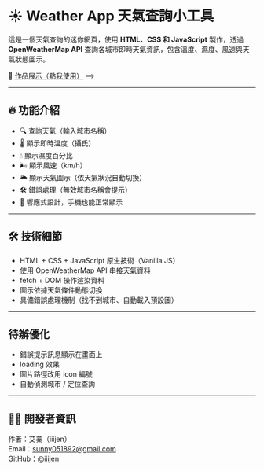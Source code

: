 # ☀️ Weather App 天氣查詢小工具

這是一個天氣查詢的迷你網頁，使用 **HTML、CSS 和 JavaScript** 製作，透過 **OpenWeatherMap API** 查詢各城市即時天氣資訊，包含溫度、濕度、風速與天氣狀態圖示。


🔗 [作品展示（點我使用）](https://iiijen.github.io/Weather-App/
) -->

---

## 🔥 功能介紹

- 🔍 查詢天氣（輸入城市名稱）
- 🌡 顯示即時溫度（攝氏）
- 💧 顯示濕度百分比
- 🌬 顯示風速（km/h）
- 🌥 顯示天氣圖示（依天氣狀況自動切換）
- 🛠 錯誤處理（無效城市名稱會提示）
- 📱 響應式設計，手機也能正常顯示

---

## 🛠 技術細節

- HTML + CSS + JavaScript 原生技術（Vanilla JS）
- 使用 OpenWeatherMap API 串接天氣資料
- fetch + DOM 操作渲染資料
- 圖示依據天氣條件動態切換
- 具備錯誤處理機制（找不到城市、自動載入預設圖）

---

## 待辦優化
- 錯誤提示訊息顯示在畫面上
- loading 效果
- 圖片路徑改用 icon 編號
- 自動偵測城市 / 定位查詢

---

## 🧑‍💻 開發者資訊

作者：艾蓁（iiijen）  
Email：sunny051892@gmail.com  
GitHub：[@iiijen](https://github.com/iiijen)
